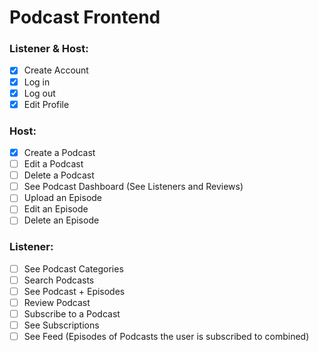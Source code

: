 # Podcast Frontend

### Listener & Host:

- [x] Create Account
- [x] Log in
- [x] Log out
- [x] Edit Profile

### Host:

- [x] Create a Podcast
- [ ] Edit a Podcast
- [ ] Delete a Podcast
- [ ] See Podcast Dashboard (See Listeners and Reviews)
- [ ] Upload an Episode
- [ ] Edit an Episode
- [ ] Delete an Episode

### Listener:

- [ ] See Podcast Categories
- [ ] Search Podcasts
- [ ] See Podcast + Episodes
- [ ] Review Podcast
- [ ] Subscribe to a Podcast
- [ ] See Subscriptions
- [ ] See Feed (Episodes of Podcasts the user is subscribed to combined)
